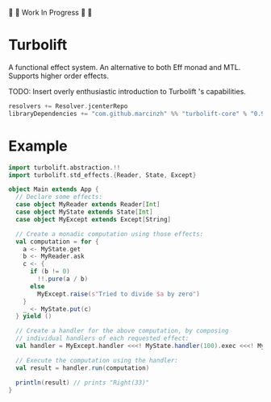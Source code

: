 :construction: :construction: Work In Progress :construction: :construction:

# Turbolift

A functional effect system. An alternative to both Eff monad and MTL. Supports higher order effects.

TODO: Insert overly enthusiastic introduction to Turbolift 's capabilities.

```scala
resolvers += Resolver.jcenterRepo
libraryDependencies += "com.github.marcinzh" %% "turbolift-core" % "0.9.0"
```


# Example
```scala
import turbolift.abstraction.!!
import turbolift.std_effects.{Reader, State, Except}

object Main extends App {
  // Declare some effects:
  case object MyReader extends Reader[Int]
  case object MyState extends State[Int]
  case object MyExcept extends Except[String]

  // Create a monadic computation using those effects:
  val computation = for {
    a <- MyState.get
    b <- MyReader.ask
    c <- {
      if (b != 0) 
        !!.pure(a / b)
      else 
        MyExcept.raise(s"Tried to divide $a by zero")
    }
    _ <- MyState.put(c)
  } yield ()

  // Create a handler for the above computation, by composing
  // individual handlers of each requested effect:
  val handler = MyExcept.handler <<<! MyState.handler(100).exec <<<! MyReader.handler(3)

  // Execute the computation using the handler:
  val result = handler.run(computation)

  println(result) // prints "Right(33)"
}
```
